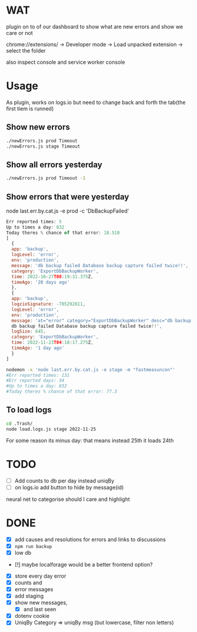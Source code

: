 # WAT
plugin on to of our dashboard to show what are new errors
and show we care or not

chrome://extensions/ -> Developer mode -> Load unpacked extension -> select the folder

also inspect console
and service worker console

# Usage
As plugin, works on logs.io
but need to change back and forth the tab(the first tiem is runned)

## Show new errors
```bash
./newErrors.js prod Timeout
./newErrors.js stage Timeout
```

## Show all errors yesterday
```bash
./newErrors.js prod Timeout -1
```

## Show errors that were yesterday
node last.err.by.cat.js -e prod -c 'DbBackupFailed'
```js
Err reported times: 5
Up to times a day: 832
Today theres % chance of that error: 18.518
[
  {
  app: 'backup',
  logLevel: 'error',
  env: 'production',
  message: 'db backup failed Database backup capture failed twice!!',
  category: 'ExportDbBackupWorker',
  time: 2022-10-27T08:19:31.375Z,
  timeAgo: '28 days ago'
  },
  {
  app: 'backup',
  logzioSignature: -785292811,
  logLevel: 'error',
  env: 'production',
  message: 'at="error" category="ExportDbBackupWorker" desc="db backup failed Database backup capture failed twice!!"
  db backup failed Database backup capture failed twice!!',
  logSize: 645,
  category: 'ExportDbBackupWorker',
  time: 2022-11-23T04:18:17.275Z,
  timeAgo: '1 day ago'
  }
]
```

```sh
nodemon -x 'node last.err.by.cat.js -e stage -m "fastmeasuncon"'
#Err reported times: 131
#Err reported days: 34
#Up to times a day: 832
#Today theres % chance of that error: 77.3
```

## To load logs
```bash
cd .Trash/
node load.logs.js stage 2022-11-25
```
For some reason its minus day: that means instead 25th it loads 24th


# TODO
- [ ] Add counts to db per day instead uniqBy
- [ ] on logs.io add button to hide by message(id)

neural net to categorise should I care and highlight

# DONE
- [X] add causes and resolutions for errors and links to discussions
- [X] `npm run backup`
- [X] low db
- [!] maybe localforage would be a better frontend option?
- [X] store every day error
- [X] counts and
- [X] error messages
- [X] add staging
- [X] show new messages,
    - [X] and last seen
- [X] dotenv
  cookie
- [X] UniqBy Category => uniqBy msg (but lowercase, filter non letters)

